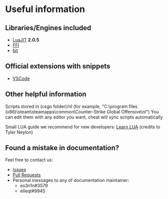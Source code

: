 # Useful information

## Libraries/Engines included

* [LuaJIT](https://github.com/LuaJIT/LuaJIT) **2.0.5**
* [FFI](https://luajit.org/ext_ffi.html)
* [bit](https://bitop.luajit.org/api.html)

## Official extensions with snippets

* [VSCode](https://marketplace.visualstudio.com/items?itemName=es3n1n.neverlose-lua-api)

## Other helpful information

Scripts stored in (csgo folder)/nl (for example, "C:\\program files (x86)\\steam\\steamapps\\common\\Counter-Strike Global Offensive\\nl")
You can edit them with any editor you want, cheat will sync scripts automatically

Small LUA guide we recommend for new developers: [Learn LUA](http://tylerneylon.com/a/learn-lua/) (credits to Tyler Neylon)

## Found a mistake in documentation?

Feel free to contact us:

* [Issues](https://github.com/neverlosecc/api-documentation/issues)
* [Pull Requests](https://github.com/neverlosecc/api-documentation/pulls)
* Personal messages to any of documentation maintainer: 
	* es3n1n#3579
	* elleqt#9945
